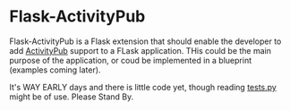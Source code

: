 # Flask-ActivityPub

Flask-ActivityPub is a Flask extension that should enable the developer to add [ActivityPub](http://activitypub.rocks/) support to a FLask application. THis could be the main purpose of the application, or coud be implemented in a blueprint (examples coming later).

It's WAY EARLY days and there is little code yet, though reading [tests.py](./tests.py) might be of use. Please Stand By.
